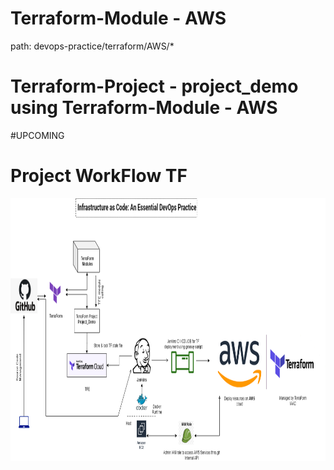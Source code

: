 # Terraform-Module - AWS
path: devops-practice/terraform/AWS/*

# Terraform-Project - project_demo using Terraform-Module - AWS

#UPCOMING

# Project WorkFlow TF

<p align="center">
  <img src="https://github.com/AnikG-Org/devops-practice/blob/main/terraform/AWS/Untitled%20Diagram.png" width="814" height="420" />
</p>
